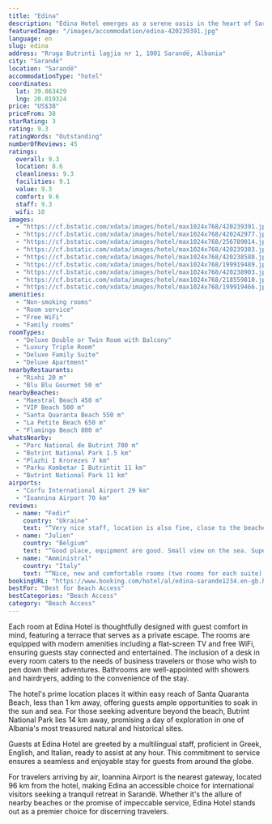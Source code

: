 ```yaml
---
title: "Edina"
description: "Edina Hotel emerges as a serene oasis in the heart of Sarandë, merely a stone's throw away from the pristine Maestral Beach."
featuredImage: "/images/accommodation/edina-420239391.jpg"
language: en
slug: edina
address: "Rruga Butrinti lagjia nr 1, 1001 Sarandë, Albania"
city: "Sarandë"
location: "Sarandë"
accommodationType: "hotel"
coordinates:
  lat: 39.863429
  lng: 20.019324
price: "US$38"
priceFrom: 38
starRating: 3
rating: 9.3
ratingWords: "Outstanding"
numberOfReviews: 45
ratings:
  overall: 9.3
  location: 8.6
  cleanliness: 9.3
  facilities: 9.1
  value: 9.3
  comfort: 9.6
  staff: 9.3
  wifi: 10
images:
  - "https://cf.bstatic.com/xdata/images/hotel/max1024x768/420239391.jpg?k=c59dce0a2ed33654a04ccf1e8b3a2f44a26e27c234e11491814353e8ed5351d3&o=&hp=1"
  - "https://cf.bstatic.com/xdata/images/hotel/max1024x768/420242977.jpg?k=157901c046872e699a56167586503a13d6345ce89af03baf2660ead269091620&o=&hp=1"
  - "https://cf.bstatic.com/xdata/images/hotel/max1024x768/256789014.jpg?k=6a2732b61d96e84347b867968dc4c2df4e990d5fd1fb49ca364a305d0372b6a5&o=&hp=1"
  - "https://cf.bstatic.com/xdata/images/hotel/max1024x768/420239383.jpg?k=932cad938fc8c3d0dfdf72b0f35db4b0cfab8827527b33a9bade73cc56ada3fc&o=&hp=1"
  - "https://cf.bstatic.com/xdata/images/hotel/max1024x768/420238588.jpg?k=b06a3912dc9fced2d2db4a46539f7e853d77cb89a99a8937d7d1025b0249205b&o=&hp=1"
  - "https://cf.bstatic.com/xdata/images/hotel/max1024x768/199919489.jpg?k=6a07dc2a8424ff4365085db58b60056f086f9679b1d0321d0f0bda17118211c2&o=&hp=1"
  - "https://cf.bstatic.com/xdata/images/hotel/max1024x768/420238903.jpg?k=71ec5d6021f9d4058142ee092c25960d3f76429edea7eb21968ec6e22cbf1d5e&o=&hp=1"
  - "https://cf.bstatic.com/xdata/images/hotel/max1024x768/218559810.jpg?k=e7f0ffc097e5d59262aa2220033d86c2832da9a249c78cae35d01f3077539b49&o=&hp=1"
  - "https://cf.bstatic.com/xdata/images/hotel/max1024x768/199919466.jpg?k=e3a7ea078a1547800ef305039523c95854f91b73d2b46941cb9f449c57cad968&o=&hp=1"
amenities:
  - "Non-smoking rooms"
  - "Room service"
  - "Free WiFi"
  - "Family rooms"
roomTypes:
  - "Deluxe Double or Twin Room with Balcony"
  - "Luxury Triple Room"
  - "Deluxe Family Suite"
  - "Deluxe Apartment"
nearbyRestaurants:
  - "Rixhi 20 m"
  - "Blu Blu Gourmet 50 m"
nearbyBeaches:
  - "Maestral Beach 450 m"
  - "VIP Beach 500 m"
  - "Santa Quaranta Beach 550 m"
  - "La Petite Beach 650 m"
  - "Flamingo Beach 800 m"
whatsNearby:
  - "Parc National de Butrint 700 m"
  - "Butrint National Park 1.5 km"
  - "Plazhi I Krorezes 7 km"
  - "Parku Kombetar I Butrintit 11 km"
  - "Butrint National Park 11 km"
airports:
  - "Corfu International Airport 29 km"
  - "Ioannina Airport 70 km"
reviews:
  - name: "Fedir"
    country: "Ukraine"
    text: "“Very nice staff, location is also fine, close to the beaches and city centre. Clean and quite huge suite with refrigerator and balcony (sea view).”"
  - name: "Julien"
    country: "Belgium"
    text: "“Good place, equipment are good. Small view on the sea. Supermarkets downstairs.”"
  - name: "Amministral"
    country: "Italy"
    text: "“Nice, new and comfortable rooms (two rooms for each suite). The rooms are equipped with a kitchen and with every comfort! Very kind and extremely helpful staff. An excellent choice for us who had 3 cars to park!”"
bookingURL: "https://www.booking.com/hotel/al/edina-sarande1234.en-gb.html?aid=8035640"
bestFor: "Best for Beach Access"
bestCategories: "Beach Access"
category: "Beach Access"
---
```


Each room at Edina Hotel is thoughtfully designed with guest comfort in mind, featuring a terrace that serves as a private escape. The rooms are equipped with modern amenities including a flat-screen TV and free WiFi, ensuring guests stay connected and entertained. The inclusion of a desk in every room caters to the needs of business travelers or those who wish to pen down their adventures. Bathrooms are well-appointed with showers and hairdryers, adding to the convenience of the stay.

The hotel's prime location places it within easy reach of Santa Quaranta Beach, less than 1 km away, offering guests ample opportunities to soak in the sun and sea. For those seeking adventure beyond the beach, Butrint National Park lies 14 km away, promising a day of exploration in one of Albania's most treasured natural and historical sites.

Guests at Edina Hotel are greeted by a multilingual staff, proficient in Greek, English, and Italian, ready to assist at any hour. This commitment to service ensures a seamless and enjoyable stay for guests from around the globe.

For travelers arriving by air, Ioannina Airport is the nearest gateway, located 96 km from the hotel, making Edina an accessible choice for international visitors seeking a tranquil retreat in Sarandë. Whether it's the allure of nearby beaches or the promise of impeccable service, Edina Hotel stands out as a premier choice for discerning travelers.
